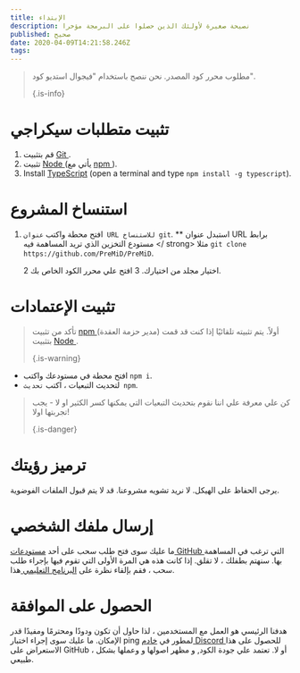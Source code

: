 ```yaml
---
title: الإبتداء
description: نصيحة صغيرة لأولئك الذين حصلوا على البرمجة مؤخرا
published: صحيح
date: 2020-04-09T14:21:58.246Z
tags:
---
```


> مطلوب محرر كود المصدر. نحن ننصح باستخدام "فيجوال استديو كود". 
> 
> {.is-info}

# تثبيت متطلبات سيكراجي
1. قم بتثبيت [ Git ](https://git-scm.com/).
2. تثبيت [ Node ](https://nodejs.org/en/) (يأتي مع [ npm ](https://www.npmjs.com/)).
3. Install [TypeScript](https://www.typescriptlang.org/index.html#download-links) (open a terminal and type `npm install -g typescript`).

# استنساخ المشروع
1. افتح محطة واكتب ` عنوان URL للاستنساخ git `. ** استبدل عنوان URL برابط مستودع التخزين الذي تريد المساهمة فيه </ strong> مثلا ` git clone https://github.com/PreMiD/PreMiD `.</p></li>
2
اختيار مجلد من اختيارك.
3 افتح علي محرر الكود الخاص بك.</ol>

# تثبيت الإعتمادات
> تأكد من تثبيت [ npm ](https://www.npmjs.com/) (مدير حزمة العقدة) أولاً. يتم تثبيته تلقائيًا إذا كنت قد قمت بتثبيت [ Node ](https://nodejs.org/en/). 
> 
> {.is-warning}

- افتح محطة في مستودعك واكتب ` npm i `.
- لتحديث التبعيات ، اكتب ` تحديث npm `.

> كن علي معرفة علي اننا نقوم بتحديث التبعيات التي يمكنها كسر الكثير او لا - يجب تجربتها اولا! 
> 
> {.is-danger}

# ترميز رؤيتك
يرجى الحفاظ على الهيكل. لا نريد تشويه مشروعنا. قد لا يتم قبول الملفات الفوضوية.

# إرسال ملفك الشخصي
ما عليك سوى فتح طلب سحب على أحد [ مستودعات GitHub ](https://github.com/PreMiD/) التي ترغب في المساهمة بها. سنهتم بطفلك ، لا تقلق. إذا كانت هذه هي المرة الأولى التي تقوم فيها بإجراء طلب سحب ، فقم بإلقاء نظرة على [ البرنامج التعليمي ](https://help.github.com/en/articles/creating-a-pull-request) هذا.

# الحصول على الموافقة
هدفنا الرئيسي هو العمل مع المستخدمين ، لذا حاول أن تكون ودودًا ومحترمًا ومفيدًا قدر الإمكان. ما عليك سوى إجراء اختبار ping لمطور في [ خادم Discord ](https://discord.gg/WvfVZ8T) للحصول على هذا الاستعراض على GitHub ، أو لا. تعتمد علي جودة الكود, و مظهر اصولها و وعملها بشكل طبيعي.